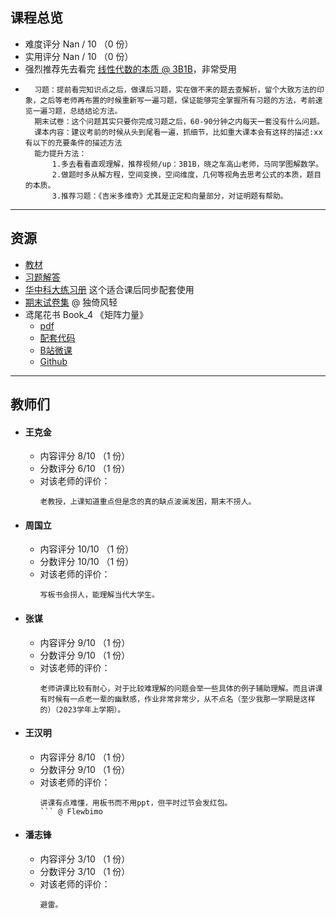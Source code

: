 ## 课程总览  
- 难度评分 Nan / 10 （0 份）  
- 实用评分 Nan / 10 （0 份）  
- 强烈推荐先去看完 [线性代数的本质 @ 3B1B](https://www.bilibili.com/video/BV1ys411472E/?vd_source=5a8c08ae9ae95fe6116b4a35476a75e0)，非常受用
- ```满绩应试方法:
    习题：提前看完知识点之后，做课后习题，实在做不来的题去查解析，留个大致方法的印象，之后等老师再布置的时候重新写一遍习题，保证能够完全掌握所有习题的方法，考前速览一遍习题，总结结论方法。  
    期末试卷：这个问题其实只要你完成习题之后，60-90分钟之内每天一套没有什么问题。  
    课本内容：建议考前的时候从头到尾看一遍，抓细节，比如重大课本会有这样的描述:xx有以下的充要条件的描述方法  
    能力提升方法：  
        1.多去看看直观理解，推荐视频/up：3B1B，晓之车高山老师，马同学图解数学。  
        2.做题时多从解方程，空间变换，空间维度，几何等视角去思考公式的本质，题目的本质。  
        3.推荐习题：《吉米多维奇》尤其是正定和向量部分，对证明题有帮助。  
    ```

---

## 资源
- [教材](https://file.uhsea.com/2403/1838db6f338538577c4fb3cf3cad88f5ZB.pdf)  
- [习题解答](https://file.uhsea.com/2403/8fffbe1028b0a2b67ba3b9a15876cc80YN.pdf)  
- [华中科大练习册](https://file.uhsea.com/2403/9803c3bae1f47d42f3d88c846a3433921V.pdf) 这个适合课后同步配套使用  
- [期末试卷集](https://file.uhsea.com/2403/a6fb50a65cf9d860627f2d443f62ceba6Q.pdf) @ 独倚风轻  
- 鸢尾花书 Book_4 《矩阵力量》  
    - [pdf](https://file.uhsea.com/2403/e5632410b0c8ef6b1a058b8f9094a9e3ZM.pdf)  
    - [配套代码](https://file.uhsea.com/2403/0834602f255b6da344e8464a38cef47a45.zip)  
    - [B站微课](https://space.bilibili.com/513194466)  
    - [Github](https://github.com/Visualize-ML/Book4_Power-of-Matrix)  

---

## 教师们  
- #### 王克金  
    - 内容评分 8/10 （1 份）  
    - 分数评分 6/10 （1 份）  
    - 对该老师的评价：  
        ```
        老教授，上课知道重点但是念的真的缺点波澜发困，期末不捞人。
        ```  
- #### 周国立  
    - 内容评分 10/10 （1 份）  
    - 分数评分 10/10 （1 份）  
    - 对该老师的评价：  
        ```
        写板书会捞人，能理解当代大学生。
        ```  
- #### 张谋  
    - 内容评分 9/10 （1 份）  
    - 分数评分 9/10 （1 份）  
    - 对该老师的评价：  
        ```
        老师讲课比较有耐心，对于比较难理解的问题会举一些具体的例子辅助理解。而且讲课有时候有一点老一辈的幽默感，作业非常非常少，从不点名（至少我那一学期是这样的）（2023学年上学期）。
        ```  
- #### 王汉明  
    - 内容评分 8/10 （1 份）  
    - 分数评分 9/10 （1 份）  
    - 对该老师的评价：  
        ```
        讲课有点难懂，用板书而不用ppt，但平时过节会发红包。
        ``` @ Flewbimo  
- #### 潘志锋  
    - 内容评分 3/10 （1 份）  
    - 分数评分 3/10 （1 份）  
    - 对该老师的评价：  
        ```
        避雷。
        ```  